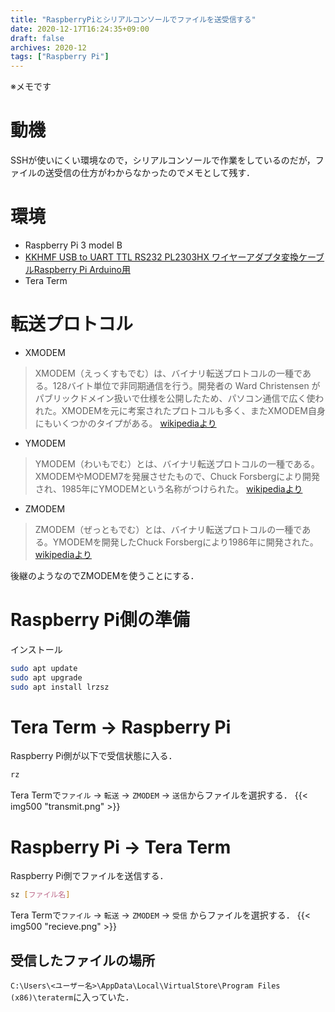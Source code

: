 ```yaml
---
title: "RaspberryPiとシリアルコンソールでファイルを送受信する"
date: 2020-12-17T16:24:35+09:00
draft: false
archives: 2020-12
tags: ["Raspberry Pi"]
---
```

※メモです

<!-- more -->

# 動機
SSHが使いにくい環境なので，シリアルコンソールで作業をしているのだが，ファイルの送受信の仕方がわからなかったのでメモとして残す．

# 環境

- Raspberry Pi 3 model B
- [KKHMF USB to UART TTL RS232 PL2303HX ワイヤーアダプタ変換ケーブルRaspberry Pi Arduino用](https://www.amazon.co.jp/dp/B01I500OWK)
- Tera Term

# 転送プロトコル
- XMODEM
> XMODEM（えっくすもでむ）は、バイナリ転送プロトコルの一種である。128バイト単位で非同期通信を行う。開発者の Ward Christensen がパブリックドメイン扱いで仕様を公開したため、パソコン通信で広く使われた。XMODEMを元に考案されたプロトコルも多く、またXMODEM自身にもいくつかのタイプがある。  [wikipediaより](https://ja.wikipedia.org/wiki/XMODEM)

- YMODEM
> YMODEM（わいもでむ）とは、バイナリ転送プロトコルの一種である。XMODEMやMODEM7を発展させたもので、Chuck Forsbergにより開発され、1985年にYMODEMという名称がつけられた。  [wikipediaより](https://ja.wikipedia.org/wiki/YMODEM)

- ZMODEM
> ZMODEM（ぜっともでむ）とは、バイナリ転送プロトコルの一種である。YMODEMを開発したChuck Forsbergにより1986年に開発された。 [wikipediaより](https://ja.wikipedia.org/wiki/ZMODEM)

後継のようなのでZMODEMを使うことにする．

# Raspberry Pi側の準備
インストール  
```bash
sudo apt update
sudo apt upgrade
sudo apt install lrzsz
```

# Tera Term -> Raspberry Pi

Raspberry Pi側が以下で受信状態に入る．
```bash
rz
```

Tera Termで`ファイル` -> `転送` -> `ZMODEM` -> `送信`からファイルを選択する．
{{< img500 "transmit.png" >}}

# Raspberry Pi -> Tera Term

Raspberry Pi側でファイルを送信する．
```bash
sz [ファイル名]
```

Tera Termで`ファイル` -> `転送` -> `ZMODEM` -> `受信` からファイルを選択する．
{{< img500 "recieve.png" >}}

## 受信したファイルの場所
`C:\Users\<ユーザー名>\AppData\Local\VirtualStore\Program Files (x86)\teraterm`に入っていた．